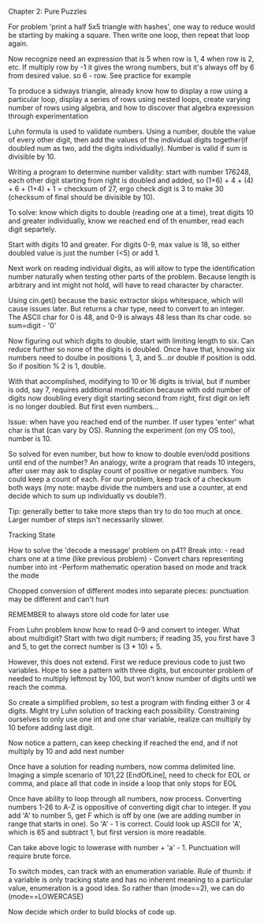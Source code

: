Chapter 2: Pure Puzzles

For problem 'print a half 5x5 triangle with hashes', one way to reduce would be starting by making a square. Then write one loop, then repeat that loop again.

Now recognize need an expression that is 5 when row is 1, 4 when row is 2, etc. If multiply row by -1 it gives the wrong numbers, but it's always off by 6 from desired value. so 6 - row. See practice for example

To produce a sidways triangle, already know how to display a row using a particular loop, display a series of rows using nested loops, create varying number of rows using algebra, and how to discover that algebra expression through experimentation

Luhn formula is used to validate numbers. Using a number, double the value of every other digit, then add the values of the individual digits together(if doubled num as two, add the digits individually). Number is valid if sum is divisible by 10.

Writing a program to determine number validity: start with number 176248, each other digit starting from right is doubled and added, so (1+6) + 4 + (4) + 6 + (1+4) + 1 = checksum of 27, ergo check digit is 3 to make 30 (checksum of final should be divisible by 10).

To solve: know which digits to double (reading one at a time), treat digits 10 and greater individually, know we reached end of th enumber, read each digit separtely.

Start with digits 10 and greater. For digits 0-9, max value is 18, so either doubled value is just the number (<5) or add 1.

Next work on reading individual digits, as will allow to type the identification number naturally when testing other parts of the problem. Because length is arbitrary and int might not hold, will have to read character by character.

Using cin.get() because the basic extractor skips whitespace, which will cause issues later. But returns a char type, need to convert to an integer. The ASCII char for 0 is 48, and 0-9 is always 48 less than its char code. so sum=digit - '0'

Now figuring out which digits to double, start with limiting length to six. Can reduce further so none of the digits is doubled. Once have that, knowing six numbers need to doulbe in positions 1, 3, and 5...or double if position is odd. So if position % 2 is 1, double.

With that accomplished, modifying to 10 or 16 digits is trivial, but if number is odd, say 7, requires additional modification because with odd number of digits now doubling every digit starting second from right, first digit on left is no longer doubled. But first even numbers...

Issue: when have you reached end of the number. If user types 'enter' what char is that (can vary by OS). Running the experiment (on my OS too), number is 10.

So solved for even number, but how to know to double even/odd positions until end of the number? An analogy, write a program that reads 10 integers, after user may ask to display count of positive or negative numbers. You could keep a count of each. For our problem, keep track of a checksum both ways (my note: maybe divide the numbers and use a counter, at end decide which to sum up individually vs double?).

Tip: generally better to take more steps than try to do too much at once. Larger number of steps isn't necessarily slower.

Tracking State

How to solve the 'decode a message' problem on p41? Break into: - read chars one at a time (like previous problem) - Convert chars representing number into int
-Perform mathematic operation based on mode and track the mode

Chopped conversion of different modes into separate pieces: punctuation may be different and can't hurt

REMEMBER to always store old code for later use

From Luhn problem know how to read 0-9 and convert to integer. What about multidigit? Start with two digit numbers; if reading 35, you first have 3 and 5, to get the correct number is (3 \* 10) + 5.

However, this does not extend. First we reduce previous code to just two variables. Hope to see a pattern with three digits, but encounter problem of needed to multiply leftmost by 100, but won't know number of digits until we reach the comma.

So create a simplified problem, so test a program with finding either 3 or 4 digits. Might try Luhn solution of tracking each possibility. Constraining ourselves to only use one int and one char variable, realize can multiply by 10 before adding last digit.

Now notice a pattern, can keep checking if reached the end, and if not multiply by 10 and add next number

Once have a solution for reading numbers, now comma delimited line. Imaging a simple scenario of 101,22 [EndOfLine], need to check for EOL or comma, and place all that code in inside a loop that only stops for EOL

Once have ability to loop through all numbers, now process. Converting numbers 1-26 to A-Z is oppositive of converting digit char to integer. If you add 'A' to number 5, get F which is off by one (we are adding number in range that starts in one). So 'A' - 1 is correct. Could look up ASCII for 'A', which is 65 and subtract 1, but first version is more readable.

Can take above logic to lowerase with number + 'a' - 1. Punctuation will require brute force.

To switch modes, can track with an enumeration variable. Rule of thumb: if a variable is only tracking state and has no inherent meaning to a particular value, enumeration is a good idea. So rather than (mode==2), we can do (mode==LOWERCASE)

Now decide which order to build blocks of code up.
